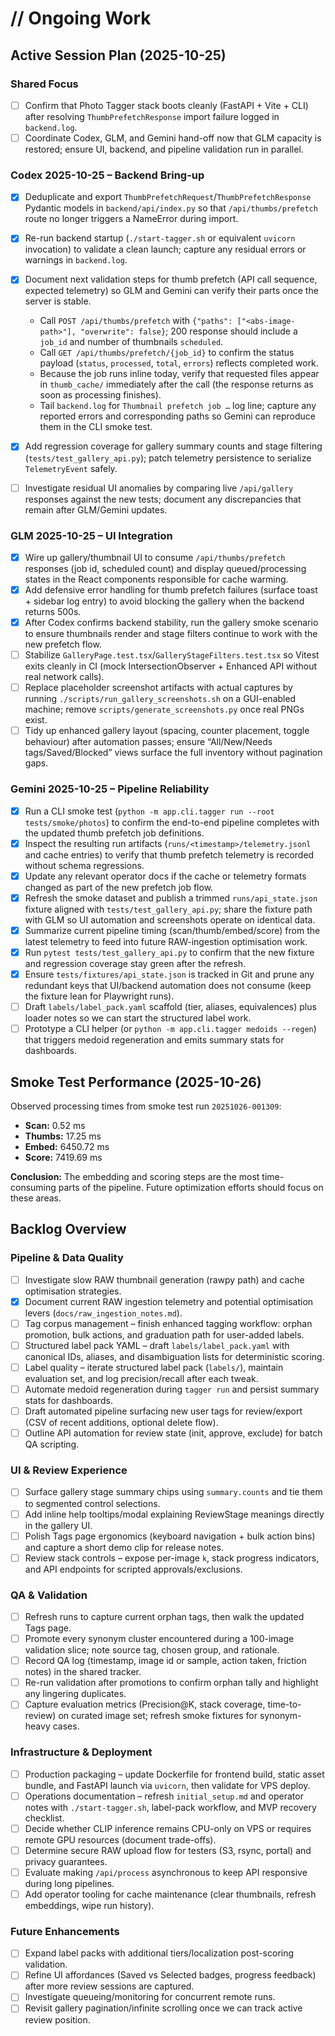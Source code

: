 # // Ongoing Work

## Active Session Plan (2025-10-25)

### Shared Focus

- [ ] Confirm that Photo Tagger stack boots cleanly (FastAPI + Vite + CLI) after resolving `ThumbPrefetchResponse` import failure logged in `backend.log`.
- [ ] Coordinate Codex, GLM, and Gemini hand-off now that GLM capacity is restored; ensure UI, backend, and pipeline validation run in parallel.

### Codex 2025-10-25 – Backend Bring-up

- [x] Deduplicate and export `ThumbPrefetchRequest`/`ThumbPrefetchResponse` Pydantic models in `backend/api/index.py` so that `/api/thumbs/prefetch` route no longer triggers a NameError during import.
- [x] Re-run backend startup (`./start-tagger.sh` or equivalent `uvicorn` invocation) to validate a clean launch; capture any residual errors or warnings in `backend.log`.
- [x] Document next validation steps for thumb prefetch (API call sequence, expected telemetry) so GLM and Gemini can verify their parts once the server is stable.

  - Call `POST /api/thumbs/prefetch` with `{"paths": ["<abs-image-path>"], "overwrite": false}`; 200 response should include a `job_id` and number of thumbnails `scheduled`.
  - Call `GET /api/thumbs/prefetch/{job_id}` to confirm the status payload (`status`, `processed`, `total`, `errors`) reflects completed work.
  - Because the job runs inline today, verify that requested files appear in `thumb_cache/` immediately after the call (the response returns as soon as processing finishes).
  - Tail `backend.log` for `Thumbnail prefetch job …` log line; capture any reported errors and corresponding paths so Gemini can reproduce them in the CLI smoke test.
- [x] Add regression coverage for gallery summary counts and stage filtering (`tests/test_gallery_api.py`); patch telemetry persistence to serialize `TelemetryEvent` safely.
- [ ] Investigate residual UI anomalies by comparing live `/api/gallery` responses against the new tests; document any discrepancies that remain after GLM/Gemini updates.

### GLM 2025-10-25 – UI Integration

- [x] Wire up gallery/thumbnail UI to consume `/api/thumbs/prefetch` responses (job id, scheduled count) and display queued/processing states in the React components responsible for cache warming.
- [x] Add defensive error handling for thumb prefetch failures (surface toast + sidebar log entry) to avoid blocking the gallery when the backend returns 500s.
- [x] After Codex confirms backend stability, run the gallery smoke scenario to ensure thumbnails render and stage filters continue to work with the new prefetch flow.
- [ ] Stabilize `GalleryPage.test.tsx`/`GalleryStageFilters.test.tsx` so Vitest exits cleanly in CI (mock IntersectionObserver + Enhanced API without real network calls).
- [ ] Replace placeholder screenshot artifacts with actual captures by running `./scripts/run_gallery_screenshots.sh` on a GUI-enabled machine; remove `scripts/generate_screenshots.py` once real PNGs exist.
- [ ] Tidy up enhanced gallery layout (spacing, counter placement, toggle behaviour) after automation passes; ensure “All/New/Needs tags/Saved/Blocked” views surface the full inventory without pagination gaps.

### Gemini 2025-10-25 – Pipeline Reliability

- [x] Run a CLI smoke test (`python -m app.cli.tagger run --root tests/smoke/photos`) to confirm the end-to-end pipeline completes with the updated thumb prefetch job definitions.
- [x] Inspect the resulting run artifacts (`runs/<timestamp>/telemetry.jsonl` and cache entries) to verify that thumb prefetch telemetry is recorded without schema regressions.
- [x] Update any relevant operator docs if the cache or telemetry formats changed as part of the new prefetch job flow.
- [x] Refresh the smoke dataset and publish a trimmed `runs/api_state.json` fixture aligned with `tests/test_gallery_api.py`; share the fixture path with GLM so UI automation and screenshots operate on identical data.
- [x] Summarize current pipeline timing (scan/thumb/embed/score) from the latest telemetry to feed into future RAW-ingestion optimisation work.
- [x] Run `pytest tests/test_gallery_api.py` to confirm that the new fixture and regression coverage stay green after the refresh.
- [x] Ensure `tests/fixtures/api_state.json` is tracked in Git and prune any redundant keys that UI/backend automation does not consume (keep the fixture lean for Playwright runs).
- [ ] Draft `labels/label_pack.yaml` scaffold (tier, aliases, equivalences) plus loader notes so we can start the structured label work.
- [ ] Prototype a CLI helper (or `python -m app.cli.tagger medoids --regen`) that triggers medoid regeneration and emits summary stats for dashboards.

## Smoke Test Performance (2025-10-26)

Observed processing times from smoke test run `20251026-001309`:

*   **Scan:** 0.52 ms
*   **Thumbs:** 17.25 ms
*   **Embed:** 6450.72 ms
*   **Score:** 7419.69 ms

**Conclusion:** The embedding and scoring steps are the most time-consuming parts of the pipeline. Future optimization efforts should focus on these areas.

## Backlog Overview

### Pipeline & Data Quality

- [ ] Investigate slow RAW thumbnail generation (rawpy path) and cache optimisation strategies.
- [x] Document current RAW ingestion telemetry and potential optimisation levers (`docs/raw_ingestion_notes.md`).
- [ ] Tag corpus management – finish enhanced tagging workflow: orphan promotion, bulk actions, and graduation path for user-added labels.
- [ ] Structured label pack YAML – draft `labels/label_pack.yaml` with canonical IDs, aliases, and disambiguation lists for deterministic scoring.
- [ ] Label quality – iterate structured label pack (`labels/`), maintain evaluation set, and log precision/recall after each tweak.
- [ ] Automate medoid regeneration during `tagger run` and persist summary stats for dashboards.
- [ ] Draft automated pipeline surfacing new user tags for review/export (CSV of recent additions, optional delete flow).
- [ ] Outline API automation for review state (init, approve, exclude) for batch QA scripting.

### UI & Review Experience

- [ ] Surface gallery stage summary chips using `summary.counts` and tie them to segmented control selections.
- [ ] Add inline help tooltips/modal explaining ReviewStage meanings directly in the gallery UI.
- [ ] Polish Tags page ergonomics (keyboard navigation + bulk action bins) and capture a short demo clip for release notes.
- [ ] Review stack controls – expose per-image `k`, stack progress indicators, and API endpoints for scripted approvals/exclusions.

### QA & Validation

- [ ] Refresh runs to capture current orphan tags, then walk the updated Tags page.
- [ ] Promote every synonym cluster encountered during a 100-image validation slice; note source tag, chosen group, and rationale.
- [ ] Record QA log (timestamp, image id or sample, action taken, friction notes) in the shared tracker.
- [ ] Re-run validation after promotions to confirm orphan tally and highlight any lingering duplicates.
- [ ] Capture evaluation metrics (Precision@K, stack coverage, time-to-review) on curated image set; refresh smoke fixtures for synonym-heavy cases.

### Infrastructure & Deployment

- [ ] Production packaging – update Dockerfile for frontend build, static asset bundle, and FastAPI launch via `uvicorn`, then validate for VPS deploy.
- [ ] Operations documentation – refresh `initial_setup.md` and operator notes with `./start-tagger.sh`, label-pack workflow, and MVP recovery checklist.
- [ ] Decide whether CLIP inference remains CPU-only on VPS or requires remote GPU resources (document trade-offs).
- [ ] Determine secure RAW upload flow for testers (S3, rsync, portal) and privacy guarantees.
- [ ] Evaluate making `/api/process` asynchronous to keep API responsive during long pipelines.
- [ ] Add operator tooling for cache maintenance (clear thumbnails, refresh embeddings, wipe run history).

### Future Enhancements

- [ ] Expand label packs with additional tiers/localization post-scoring validation.
- [ ] Refine UI affordances (Saved vs Selected badges, progress feedback) after more review sessions are captured.
- [ ] Investigate queueing/monitoring for concurrent remote runs.
- [ ] Revisit gallery pagination/infinite scrolling once we can track active review position.
